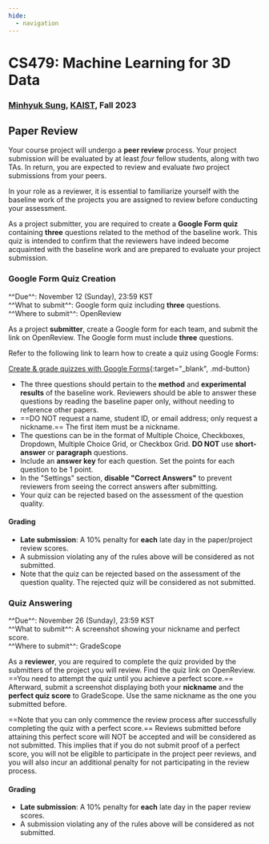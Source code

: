 ```yaml
---
hide:
  - navigation
---
```


# CS479: Machine Learning for 3D Data

<h3><b>
<a href="http://mhsung.github.io/" target="_blank">Minhyuk Sung</a>, <a href="https://www.kaist.ac.kr/" target="_blank">KAIST</a>, Fall 2023
</b></h3>

## Paper Review

Your course project will undergo a **peer review** process. Your project submission will be evaluated by at least *four* fellow students, along with two TAs. In return, you are expected to review and evaluate *two* project submissions from your peers.

In your role as a reviewer, it is essential to familiarize yourself with the baseline work of the projects you are assigned to review before conducting your assessment.

As a project submitter, you are required to create a **Google Form quiz** containing **three** questions related to the method of the baseline work. This quiz is intended to confirm that the reviewers have indeed become acquainted with the baseline work and are prepared to evaluate your project submission.


### **Google Form Quiz Creation**

^^Due^^: November 12 (Sunday), 23:59 KST  
^^What to submit^^: Google form quiz including **three** questions.  
^^Where to submit^^: OpenReview  

As a project **submitter**, create a Google form for each team, and submit the link on OpenReview. The Google form must include **three** questions.

Refer to the following link to learn how to create a quiz using Google Forms:

[Create & grade quizzes with Google Forms](https://support.google.com/docs/answer/7032287?sjid=12737264956254924123-NA){:target="_blank", .md-button}

- The three questions should pertain to the **method** and **experimental results** of the baseline work. Reviewers should be able to answer these questions by reading the baseline paper only, without needing to reference other papers.
- ==DO NOT request a name, student ID, or email address; only request a nickname.== The first item must be a nickname.
- The questions can be in the format of Multiple Choice, Checkboxes, Dropdown, Multiple Choice Grid, or Checkbox Grid. **DO NOT** use **short-answer** or **paragraph** questions.
- Include an **answer key** for each question. Set the points for each question to be 1 point.
- In the "Settings" section, **disable "Correct Answers"** to prevent reviewers from seeing the correct answers after submitting.
- Your quiz can be rejected based on the assessment of the question quality.

#### Grading
- **Late submission**: A 10% penalty for **each** late day in the paper/project review scores.
- A submission violating any of the rules above will be considered as not submitted.
- Note that the quiz can be rejected based on the assessment of the question quality. The rejected quiz will be considered as not submitted.


### **Quiz Answering**

^^Due^^: November 26 (Sunday), 23:59 KST  
^^What to submit^^: A screenshot showing your nickname and perfect score.  
^^Where to submit^^: GradeScope  

As a **reviewer**, you are required to complete the quiz provided by the submitters of the project you will review. Find the quiz link on OpenReview. ==You need to attempt the quiz until you achieve a perfect score.== Afterward, submit a screenshot displaying both your **nickname** and the **perfect quiz score** to GradeScope. Use the same nickname as the one you submitted before.

==Note that you can only commence the review process after successfully completing the quiz with a perfect score.== Reviews submitted before attaining this perfect score will NOT be accepted and will be considered as not submitted. This implies that if you do not submit proof of a perfect score, you will not be eligible to participate in the project peer reviews, and you will also incur an additional penalty for not participating in the review process.

#### Grading
- **Late submission**: A 10% penalty for **each** late day in the paper review scores.
- A submission violating any of the rules above will be considered as not submitted.

<br />
